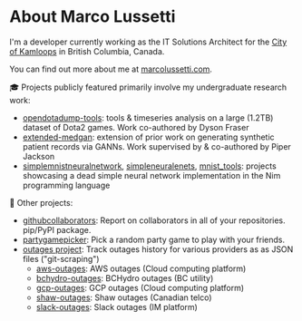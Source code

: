 # About Marco Lussetti

I'm a developer currently working as the IT Solutions Architect for the [City of Kamloops](https://github.com/cityofkamloops) in British Columbia, Canada.

You can find out more about me at [marcolussetti.com](https://marcolussetti.com).

:mortar_board: Projects publicly featured primarily involve my undergraduate research work:

- [opendotadump-tools](https://github.com/marcolussetti/opendotadump-tools): tools & timeseries analysis on a large (1.2TB) dataset of Dota2 games. Work co-authored by Dyson Fraser
- [extended-medgan](https://github.com/marcolussetti/extended-medgan): extension of prior work on generating synthetic patient records via GANNs. Work supervised by & co-authored by Piper Jackson
- [simplemnistneuralnetwork](https://github.com/marcolussetti/simplemnistneuralnetwork), [simpleneuralenets](https://github.com/marcolussetti/simpleneuralnets), [mnist_tools](https://github.com/marcolussetti/mnist_tools): projects showcasing a dead simple neural network implementation in the Nim programming language

:hammer: Other projects:

- [githubcollaborators](https://github.com/marcolussetti/githubcollaborators): Report on collaborators in all of your repositories. pip/PyPI package.
- [partygamepicker](https://github.com/hiddenroles/partygamepicker): Pick a random party game to play with your friends.
- [outages project](https://github.com/outages): Track outages history for various providers as as JSON files ("git-scraping")
  - [aws-outages](https://github.com/outages/aws-outages): AWS outages (Cloud computing platform)
  - [bchydro-outages](https://github.com/outages/bchydro-outages): BCHydro outages (BC utility)
  - [gcp-outages](https://github.com/outages/gcp-outages): GCP outages (Cloud computing platform)
  - [shaw-outages](https://github.com/outages/shaw-outages): Shaw outages (Canadian telco)
  - [slack-outages](https://github.com/outages/slack-outages): Slack outages (IM platform)
